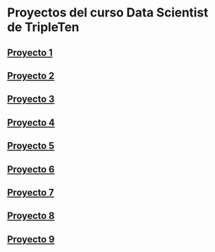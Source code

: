 # Proyectos del curso Data Scientist de TripleTen

## [Proyecto 1](https://github.com/davidalex2012/Tripleten-projects/blob/67755a1c52aa76379095c968fb9b3e33b80dd6df/proyecto%201.ipynb)

## [Proyecto 2](https://github.com/davidalex2012/Tripleten-projects/blob/3eaf632c445c474fac843462d7c96299212b3aef/Proyecto%202%20(1).ipynb)

## [Proyecto 3](https://github.com/davidalex2012/Tripleten-projects/blob/fdbb7e6df455cf7506dfe0ae4aad338adaef9bbd/Proyecto%203.ipynb)

## [Proyecto 4](https://github.com/davidalex2012/Tripleten-projects/blob/3a758d8cadfeb191318138b2029babaeb7f7ad67/Proyecto%204.ipynb)

## [Proyecto 5](https://github.com/davidalex2012/Tripleten-projects/blob/1954029a21857ff36c94dbb041cb51f1aa14ab0a/Proyecto%205.ipynb)

## [Proyecto 6](https://github.com/davidalex2012/Tripleten-projects/blob/806870deff75721229b08d179e6f697380e48913/Proyecto%206.ipynb)

## [Proyecto 7](https://github.com/davidalex2012/Tripleten-projects/blob/41d56164e8dedec45180ce52aad93212e7fb2a18/Proyecto%207.ipynb)

## [Proyecto 8](https://github.com/davidalex2012/Tripleten-projects/blob/04be990d24cf9bfa5cbbfc4c72698c8183d99164/Proyecto%208.ipynb)

## [Proyecto 9](https://github.com/davidalex2012/Tripleten-projects/blob/f6855b296bf87e13f7430f8c1307afee7d7e67dd/Proyecto%209.ipynb)
